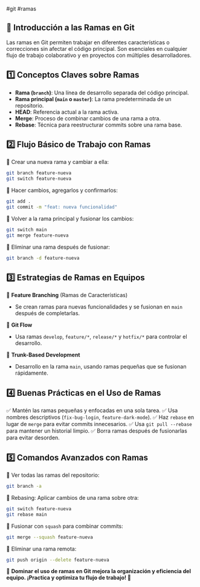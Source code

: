 #git #ramas 
## **📌 Introducción a las Ramas en Git**

Las ramas en Git permiten trabajar en diferentes características o correcciones sin afectar el código principal. Son esenciales en cualquier flujo de trabajo colaborativo y en proyectos con múltiples desarrolladores.

## **1️⃣ Conceptos Claves sobre Ramas**

- **Rama (`branch`)**: Una línea de desarrollo separada del código principal.
- **Rama principal (`main` o `master`)**: La rama predeterminada de un repositorio.
- **HEAD**: Referencia actual a la rama activa.
- **Merge**: Proceso de combinar cambios de una rama a otra.
- **Rebase**: Técnica para reestructurar commits sobre una rama base.

## **2️⃣ Flujo Básico de Trabajo con Ramas**

📌 Crear una nueva rama y cambiar a ella:

```sh
git branch feature-nueva
git switch feature-nueva
```

📌 Hacer cambios, agregarlos y confirmarlos:

```sh
git add .
git commit -m "feat: nueva funcionalidad"
```

📌 Volver a la rama principal y fusionar los cambios:

```sh
git switch main
git merge feature-nueva
```

📌 Eliminar una rama después de fusionar:

```sh
git branch -d feature-nueva
```

## **3️⃣ Estrategias de Ramas en Equipos**

🔹 **Feature Branching** (Ramas de Características)

- Se crean ramas para nuevas funcionalidades y se fusionan en `main` después de completarlas.

🔹 **Git Flow**

- Usa ramas `develop`, `feature/*`, `release/*` y `hotfix/*` para controlar el desarrollo.

🔹 **Trunk-Based Development**

- Desarrollo en la rama `main`, usando ramas pequeñas que se fusionan rápidamente.

## **4️⃣ Buenas Prácticas en el Uso de Ramas**

✅ Mantén las ramas pequeñas y enfocadas en una sola tarea. ✅ Usa nombres descriptivos (`fix-bug-login`, `feature-dark-mode`). ✅ Haz `rebase` en lugar de `merge` para evitar commits innecesarios. ✅ Usa `git pull --rebase` para mantener un historial limpio. ✅ Borra ramas después de fusionarlas para evitar desorden.

## **5️⃣ Comandos Avanzados con Ramas**

📌 Ver todas las ramas del repositorio:

```sh
git branch -a
```

📌 Rebasing: Aplicar cambios de una rama sobre otra:

```sh
git switch feature-nueva
git rebase main
```

📌 Fusionar con `squash` para combinar commits:

```sh
git merge --squash feature-nueva
```

📌 Eliminar una rama remota:

```sh
git push origin --delete feature-nueva
```

📌 **Dominar el uso de ramas en Git mejora la organización y eficiencia del equipo. ¡Practica y optimiza tu flujo de trabajo! 🚀**